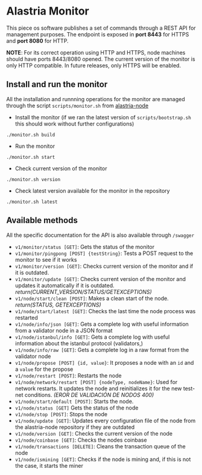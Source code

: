 # Alastria Monitor
This piece os software publishes a set of commands through a REST API for management purposes. The endpoint is exposed in **port 8443** for HTTPS and **port 8080** for HTTP.

**NOTE**: For its correct operation using HTTP and HTTPS, node machines should have ports 8443/8080 opened. The current version of the monitor is only HTTP compatible. In future releases, only HTTPS will be enabled.

## Install and run the monitor
All the installation and runnning operations for the monitor are managed through the script `scripts/monitor.sh` from [alastria-node](https://github.com/alastria/alastria-node)
* Install the monitor (if we ran the latest version of `scripts/bootstrap.sh` this should work without further configurations)
```
./monitor.sh build
```
* Run the monitor
```
./monitor.sh start
```
* Check current version of the monitor
```
./monitor.sh version
```
* Check latest version available for the monitor in the repository
```
./monitor.sh latest
```

## Available methods

All the specific documentation for the API is also available through `/swagger`
* `v1/monitor/status [GET]`: Gets the status of the monitor
* `v1/monitor/pingpong [POST] {testString}`: Tests a POST request to the monitor to see if it works
* `v1/monitor/version [GET]`: Checks current version of the monitor and if it is outdated.
* `v1/monitor/update [GET]`: Checks current version of the monitor and updates it 
automatically if it is outdated. *return(CURRENT_VERSION/STATUS/GETEXCEPTIONS)*
* `v1/node/start/clean [POST]`: Makes a clean start of the node. *return(STATUS, GETEXCEPTIONS)*
* `v1/node/start/latest [GET]`: Checks the last time the node process was restarted
* `v1/node/info/json [GET]`: Gets a complete log with useful information from a validator node in
a JSON format
* `v1/node/istanbul/info [GET]`: Gets a complete log with useful information about the istanbul protocol (validators,)
* `v1/node/info/raw [GET]`: Gets a complete log in a raw format from the validator node
* `v1/node/propose [POST] {id, value}`: It proposes a node with an `id` and a `value`
for the propose
* `v1/node/restart [POST]`: Restarts the node
* `v1/node/network/restart [POST] {nodeType, nodeName}`: Used for network restarts. It updates
the node and reinitializes it for the new test-net conditions. *(EROR DE VALIDACIÓN DE NODOS 400)*
* `v1/node/start/default [POST]`: Starts the node.
* `v1/node/status [GET]` Gets the status of the node
* `v1/node/stop [POST]`: Stops the node
* `v1/node/update [GET]`: Updates every configuration file of the node from the alastria-node
repository if they are outdated
* `v1/node/version [GET]`: Checks the current version of the node
* `v1/node/coinbase [GET]`: Checks the nodes coinbase
* `v1/node/transactions [DELETE]`: Cleans the transaction queue of the node
* `v1/node/ismining [GET]`: Checks if the node is mining and, if this is not the case, it starts the miner



